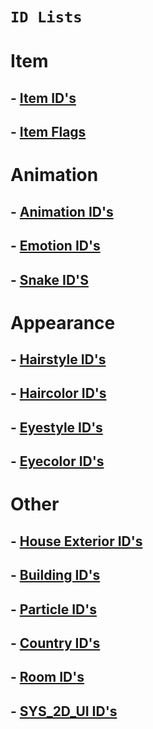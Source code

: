 # ```ID Lists```

# Item
## - [Item ID's](https://raw.githubusercontent.com/RedShyGuy/redshyguy.github.io/master/All_ACNL_Items.txt)
## - [Item Flags](https://drive.google.com/file/d/1eavI3e6sWnDMu3CWAKo0Djp0cwPlAsI1/view)

# Animation
## - [Animation ID's](https://raw.githubusercontent.com/RedShyGuy/ACNL_ID_Lists/master/Animation_IDs.txt)
## - [Emotion ID's](https://raw.githubusercontent.com/RedShyGuy/redshyguy.github.io/master/Emotion_IDs.txt)
## - [Snake ID'S](https://raw.githubusercontent.com/RedShyGuy/ACNL_ID_Lists/master/SNAKEIDNAME.txt)

# Appearance
## - [Hairstyle ID's](https://raw.githubusercontent.com/RedShyGuy/ACNL_ID_Lists/master/HairStyles.jpg)
## - [Haircolor ID's](https://raw.githubusercontent.com/RedShyGuy/ACNL_ID_Lists/master/haircolorID.jpg)
## - [Eyestyle ID's](https://raw.githubusercontent.com/RedShyGuy/ACNL_ID_Lists/master/Face_Sytles.jpg)
## - [Eyecolor ID's](https://raw.githubusercontent.com/RedShyGuy/ACNL_ID_Lists/master/eyecolorID.jpg)

# Other
## - [House Exterior ID's](https://raw.githubusercontent.com/RedShyGuy/ACNL_ID_Lists/master/House_Exterior.txt)
## - [Building ID's](https://raw.githubusercontent.com/RedShyGuy/redshyguy.github.io/master/Building_IDs.txt)
## - [Particle ID's](https://raw.githubusercontent.com/RedShyGuy/redshyguy.github.io/master/Particle_IDs(1).txt)
## - [Country ID's](https://raw.githubusercontent.com/RedShyGuy/redshyguy.github.io/master/Region_IDs.txt)
## - [Room ID's](https://raw.githubusercontent.com/RedShyGuy/ACNL_ID_Lists/master/Room_IDS.txt)
## - [SYS_2D_UI ID's](https://raw.githubusercontent.com/RedShyGuy/ACNL_ID_Lists/master/SYS_2D_UI_ID's.txt)
